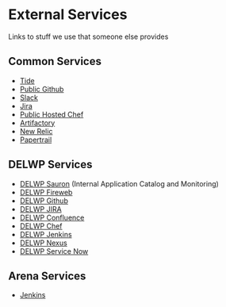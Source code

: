 # External Services

Links to stuff we use that someone else provides

## Common Services

* [Tide](http://www.stocksoftware.com.au/tide/)
* [Public Github](http://github.com)
* [Slack](https://stocksoftware.slack.com/)
* [Jira](https://stocksoftware.atlassian.net)
* [Public Hosted Chef](https://manage.chef.io)
* [Artifactory](https://stocksoftware.artifactoryonline.com/stocksoftware/webapp)
* [New Relic](https://newrelic.com)
* [Papertrail](https://papertrailapp.com)

## DELWP Services

* [DELWP Sauron](http://sauron/) (Internal Application Catalog and Monitoring)
* [DELWP Fireweb](http://fireweb)
* [DELWP Github](http://git.fire.dse.vic.gov.au)
* [DELWP JIRA](http://jira.dse.vic.gov.au/)
* [DELWP Confluence](http://confluence.fire.dse.vic.gov.au/)
* [DELWP Chef](http://chef.fire.dse.vic.gov.au/)
* [DELWP Jenkins](http://build.fire.dse.vic.gov.au/)
* [DELWP Nexus](http://repo.ffm.vic.gov.au/)
* [DELWP Service Now](https://depi.service-now.com/)

## Arena Services

* [Jenkins](http://ci.stocksoftware.com.au)
